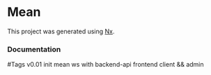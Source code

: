 

# Mean

This project was generated using [Nx](https://nx.dev).

### Documentation

#Tags
v0.01 init mean ws with backend-api frontend client && admin
